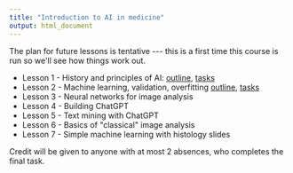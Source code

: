 ```yaml
---
title: "Introduction to AI in medicine"
output: html_document
---
```


The plan for future lessons is tentative --- this is a first time this course is
run so we'll see how things work out.

- Lesson 1 - History and principles of AI: [outline](lesson1.html), [tasks](lesson1-tasks.html)
- Lesson 2 - Machine learning, validation, overfitting [outline](lesson2.html), [tasks](lesson2-tasks.html)
- Lesson 3 - Neural networks for image analysis
- Lesson 4 - Building ChatGPT<!--: [outline](lesson3.html), [tasks](lesson3-tasks.html)-->
- Lesson 5 - Text mining with ChatGPT<!--: [outline](lesson4.html)-->
- Lesson 6 - Basics of "classical" image analysis<!--: [outline](lesson5.html), [tasks](lesson5-tasks.html)-->
- Lesson 7 - Simple machine learning with histology slides<!--: [outline](lesson6.html), [tasks](lesson6-tasks.html)-->


Credit will be given to anyone with at most 2 absences, who completes the final
task. <!--(described within tasks for [Lesson 6](lesson6-tasks.html))-->
